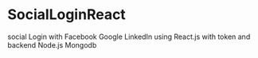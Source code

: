 # SocialLoginReact
social Login with Facebook Google LinkedIn using React.js with token and backend Node.js Mongodb

